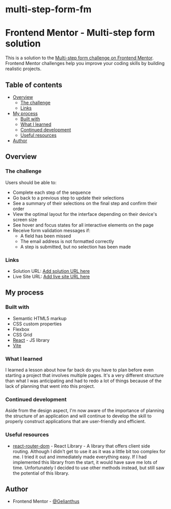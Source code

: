 # multi-step-form-fm

# Frontend Mentor - Multi-step form solution

This is a solution to the [Multi-step form challenge on Frontend Mentor](https://www.frontendmentor.io/challenges/multistep-form-YVAnSdqQBJ). Frontend Mentor challenges help you improve your coding skills by building realistic projects.

## Table of contents

- [Overview](#overview)
  - [The challenge](#the-challenge)
  - [Links](#links)
- [My process](#my-process)
  - [Built with](#built-with)
  - [What I learned](#what-i-learned)
  - [Continued development](#continued-development)
  - [Useful resources](#useful-resources)
- [Author](#author)

## Overview

### The challenge

Users should be able to:

- Complete each step of the sequence
- Go back to a previous step to update their selections
- See a summary of their selections on the final step and confirm their order
- View the optimal layout for the interface depending on their device's screen size
- See hover and focus states for all interactive elements on the page
- Receive form validation messages if:
  - A field has been missed
  - The email address is not formatted correctly
  - A step is submitted, but no selection has been made

### Links

- Solution URL: [Add solution URL here](https://your-solution-url.com)
- Live Site URL: [Add live site URL here](https://your-live-site-url.com)

## My process

### Built with

- Semantic HTML5 markup
- CSS custom properties
- Flexbox
- CSS Grid
- [React](https://reactjs.org/) - JS library
- [Vite](https://vitejs.dev/)

### What I learned

I learned a lesson about how far back do you have to plan before even starting a project that involves multiple pages. It's a very different structure than what I was anticipating and had to redo a lot of things because of the lack of planning that went into this project.

### Continued development

Aside from the design aspect, I'm now aware of the importance of planning the structure of an application and will continue to develop the skill to properly construct applications that are user-friendly and efficient.

### Useful resources

- [react-router-dom](https://reactrouter.com/en/main) - React Library - A library that offers client side routing. Although I didn't get to use it as it was a little bit too complex for me. I tried it out and immediately made everything easy. If I had implemented this library from the start, it would have save me lots of time. Unfortunately I decided to use other methods instead, but still saw the potential of this library.

## Author

- Frontend Mentor - [@Gelianthus](https://www.frontendmentor.io/profile/Gelianthus)
